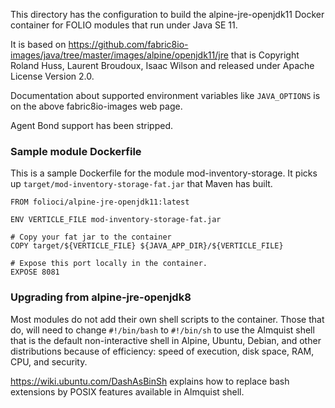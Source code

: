 This directory has the configuration to build the alpine-jre-openjdk11
Docker container for FOLIO modules that run under Java SE 11.

It is based on
https://github.com/fabric8io-images/java/tree/master/images/alpine/openjdk11/jre
that is Copyright Roland Huss, Laurent Broudoux, Isaac Wilson and released under
Apache License Version 2.0.

Documentation about supported environment variables like `JAVA_OPTIONS`
is on the above fabric8io-images web page.

Agent Bond support has been stripped.

### Sample module Dockerfile

This is a sample Dockerfile for the module mod-inventory-storage.
It picks up `target/mod-inventory-storage-fat.jar` that Maven has built.

```
FROM folioci/alpine-jre-openjdk11:latest

ENV VERTICLE_FILE mod-inventory-storage-fat.jar

# Copy your fat jar to the container
COPY target/${VERTICLE_FILE} ${JAVA_APP_DIR}/${VERTICLE_FILE}

# Expose this port locally in the container.
EXPOSE 8081
```

### Upgrading from alpine-jre-openjdk8

Most modules do not add their own shell scripts to the container. Those that do, will need to
change `#!/bin/bash` to `#!/bin/sh` to use the Almquist shell that is the default
non-interactive shell in Alpine, Ubuntu, Debian, and other distributions because
of efficiency: speed of execution, disk space, RAM, CPU, and security.

https://wiki.ubuntu.com/DashAsBinSh explains how to replace bash extensions by
POSIX features available in Almquist shell.

